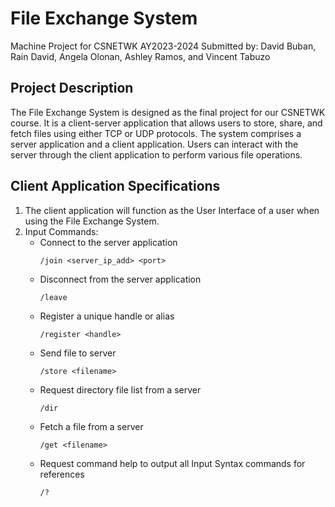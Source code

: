 # File Exchange System
Machine Project for CSNETWK AY2023-2024
Submitted by: David Buban, Rain David, Angela Olonan, Ashley Ramos, and Vincent Tabuzo

## Project Description
The File Exchange System is designed as the final project for our CSNETWK course. It is a client-server application that allows users to store, share, and fetch files using either TCP or UDP protocols. The system comprises a server application and a client application. Users can interact with the server through the client application to perform various file operations.

## Client Application Specifications
1. The client application will function as the User Interface of a user when using the File Exchange System.
2. Input Commands:
   - Connect to the server application
     ```
     /join <server_ip_add> <port>
     ```
   - Disconnect from the server application
     ```
     /leave
     ```
   - Register a unique handle or alias
     ```
     /register <handle>
     ```
   - Send file to server
     ```
     /store <filename>
     ```
   - Request directory file list from a server
     ```
     /dir
     ```
   - Fetch a file from a server
     ```
     /get <filename>
     ```
   - Request command help to output all Input Syntax commands for references
     ```
     /?
     ```
